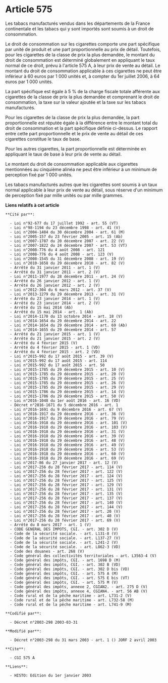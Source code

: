 # Article 575

Les tabacs manufacturés vendus dans les départements de la France continentale et les tabacs qui y sont importés sont soumis
à un droit de consommation.

Le droit de consommation sur les cigarettes comporte une part spécifique par unité de produit et une part proportionnelle au
prix de détail. Toutefois, pour les cigarettes de la classe de prix la plus demandée, le montant du droit de consommation est
déterminé globalement en appliquant le taux normal de ce droit, prévu à l'article 575 A, à leur prix de vente au détail. Le
montant du droit de consommation applicable à ces cigarettes ne peut être inférieur à 60 euros par 1 000 unités et, à compter
du 1er juillet 2006, à 64 euros par 1 000 unités.

La part spécifique est égale à 5 % de la charge fiscale totale afférente aux cigarettes de la classe de prix la plus demandée
et comprenant le droit de consommation, la taxe sur la valeur ajoutée et la taxe sur les tabacs manufacturés.

Pour les cigarettes de la classe de prix la plus demandée, la part proportionnelle est réputée égale à la différence entre le
montant total du droit de consommation et la part spécifique définie ci-dessus. Le rapport entre cette part proportionnelle
et le prix de vente au détail de ces cigarettes constitue le taux de base.

Pour les autres cigarettes, la part proportionnelle est déterminée en appliquant le taux de base à leur prix de vente au
détail.

Le montant du droit de consommation applicable aux cigarettes mentionnées au cinquième alinéa ne peut être inférieur à un
minimum de perception fixé par 1 000 unités.

Les tabacs manufacturés autres que les cigarettes sont soumis à un taux normal applicable à leur prix de vente au détail,
sous réserve d'un minimum de perception fixé par mille unités ou par mille grammes.

**Liens relatifs à cet article**

	**Cité par**:

	  - Loi n°92-677 du 17 juillet 1992 - art. 55 (VT)
	  - Loi n°98-1194 du 23 décembre 1998 - art. 41 (V)
	  - Loi n°2004-1484 du 30 décembre 2004 - art. 61 (M)
	  - Loi n°2005-157 du 23 février 2005 - art. 15 (Ab)
	  - Loi n°2007-1787 du 20 décembre 2007 - art. 22 (V)
	  - Loi n°2007-1822 du 24 décembre 2007 - art. 53 (VT)
	  - Loi n°2008-776 du 4 août 2008 - art. 121
	  - Loi n°2008-776 du 4 août 2008 - art. 123 (V)
	  - Loi n°2008-1545 du 31 décembre 2008 - art. 19 (V)
	  - Loi n°2010-1658 du 29 décembre 2010 - art. 82 (V)
	  - Arrêté du 31 janvier 2011 - art. 1 (V)
	  - Arrêté du 31 janvier 2011 - art. 2 (V)
	  - Loi n°2011-1977 du 28 décembre 2011 - art. 24 (V)
	  - Arrêté du 26 janvier 2012 - art. 1 (V)
	  - Arrêté du 26 janvier 2012 - art. 2 (V)
	  - Loi n°2012-304 du 6 mars 2012 - art. 37 (V)
	  - Loi n°2013-1279 du 29 décembre 2013 - art. 31 (V)
	  - Arrêté du 23 janvier 2014 - art. 1 (V)
	  - Arrêté du 23 janvier 2014 - art. 2 (V)
	  - Arrêté du 15 mai 2014 (Ab)
	  - Arrêté du 15 mai 2014 - art. 1 (Ab)
	  - Loi n°2014-1170 du 13 octobre 2014 - art. 18 (V)
	  - Loi n°2014-1654 du 29 décembre 2014 - art. 22
	  - Loi n°2014-1654 du 29 décembre 2014 - art. 69 (Ab)
	  - Loi n°2014-1655 du 29 décembre 2014 - art. 57
	  - Arrêté du 21 janvier 2015 - art. 1 (V)
	  - Arrêté du 21 janvier 2015 - art. 2 (V)
	  - Arrêté du 4 février 2015 (V)
	  - Arrêté du 4 février 2015 - art. 1 (VD)
	  - Arrêté du 4 février 2015 - art. 2 (VD)
	  - Loi n°2015-992 du 17 août 2015 - art. 39 (V)
	  - Loi n°2015-992 du 17 août 2015 - art. 114
	  - Loi n°2015-992 du 17 août 2015 - art. 50
	  - Loi n°2015-1785 du 29 décembre 2015 - art. 10 (V)
	  - Loi n°2015-1785 du 29 décembre 2015 - art. 20 (V)
	  - Loi n°2015-1785 du 29 décembre 2015 - art. 25 (V)
	  - Loi n°2015-1785 du 29 décembre 2015 - art. 26 (V)
	  - Loi n°2015-1785 du 29 décembre 2015 - art. 29 (V)
	  - Loi n°2015-1786 du 29 décembre 2015 - art. 14 (V)
	  - Loi n°2015-1786 du 29 décembre 2015 - art. 50 (V)
	  - Loi n°2016-1048 du 1er août 2016 - art. 16 (VD)
	  - Décret n°2016-1671 du 5 décembre 2016 - art. 1
	  - Loi n°2016-1691 du 9 décembre 2016 - art. 67 (V)
	  - Loi n°2016-1917 du 29 décembre 2016 - art. 36 (V)
	  - Loi n°2016-1917 du 29 décembre 2016 - art. 79 (V)
	  - Loi n°2016-1918 du 29 décembre 2016 - art. 101 (V)
	  - Loi n°2016-1918 du 29 décembre 2016 - art. 103 (V)
	  - Loi n°2016-1918 du 29 décembre 2016 - art. 31 (V)
	  - Loi n°2016-1918 du 29 décembre 2016 - art. 39 (V)
	  - Loi n°2016-1918 du 29 décembre 2016 - art. 48 (V)
	  - Loi n°2016-1918 du 29 décembre 2016 - art. 49 (V)
	  - Loi n°2016-1918 du 29 décembre 2016 - art. 53 (V)
	  - Loi n°2016-1918 du 29 décembre 2016 - art. 60 (V)
	  - Loi n°2016-1918 du 29 décembre 2016 - art. 69 (V)
	  - Loi n°2017-86 du 27 janvier 2017 - art. 12 (V)
	  - Loi n°2017-256 du 28 février 2017 - art. 114 (V)
	  - Loi n°2017-256 du 28 février 2017 - art. 122 (V)
	  - Loi n°2017-256 du 28 février 2017 - art. 124 (V)
	  - Loi n°2017-256 du 28 février 2017 - art. 125 (V)
	  - Loi n°2017-256 du 28 février 2017 - art. 129 (V)
	  - Loi n°2017-256 du 28 février 2017 - art. 131 (V)
	  - Loi n°2017-256 du 28 février 2017 - art. 135 (V)
	  - Loi n°2017-256 du 28 février 2017 - art. 137 (V)
	  - Loi n°2017-256 du 28 février 2017 - art. 140 (V)
	  - Loi n°2017-256 du 28 février 2017 - art. 144 (V)
	  - Loi n°2017-256 du 28 février 2017 - art. 20 (V)
	  - Loi n°2017-256 du 28 février 2017 - art. 40 (V)
	  - Loi n°2017-256 du 28 février 2017 - art. 69 (V)
	  - Arrêté du 8 mars 2017 - art. 1 (V)
	  - CODE GENERAL DES IMPOTS, CGI. - art. 302 D (V)
	  - Code de la sécurité sociale. - art. L131-8 (V)
	  - Code de la sécurité sociale. - art. L137-27 (V)
	  - Code de la sécurité sociale. - art. L241-2 (V)
	  - Code de la sécurité sociale. - art. L862-3 (VD)
	  - Code des douanes - art. 268 (V)
	  - Code général des collectivités territoriales - art. L3563-4 (V)
	  - Code général des impôts, CGI. - art. 1698 D (M)
	  - Code général des impôts, CGI. - art. 302 B (VD)
	  - Code général des impôts, CGI. - art. 302 D bis (VD)
	  - Code général des impôts, CGI. - art. 575 A (M)
	  - Code général des impôts, CGI. - art. 575 E bis (VT)
	  - Code général des impôts, CGI. - art. 575 M (V)
	  - Code général des impôts, annexe 2, CGIAN2. - art. 275 D (V)
	  - Code général des impôts, annexe 4, CGIAN4. - art. 56 AB (V)
	  - Code rural et de la pêche maritime - art. L731-2 (V)
	  - Code rural et de la pêche maritime - art. L732-58 (M)
	  - Code rural et de la pêche maritime - art. L741-9 (M)

	**Codifié par**:

	  - Décret n°2003-298 2003-03-31

	**Modifié par**:

	  - Décret n°2003-298 du 31 mars 2003 - art. 1 () JORF 2 avril 2003

	**Cite**:

	  - CGI 575 A

	**Liens**:

	  - HISTO: Edition du 1er janvier 2003
